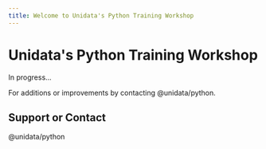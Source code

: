 ```yaml
---
title: Welcome to Unidata's Python Training Workshop
---
```


# Unidata's Python Training Workshop

In progress...

For additions or improvements by contacting @unidata/python.

## Support or Contact
@unidata/python
